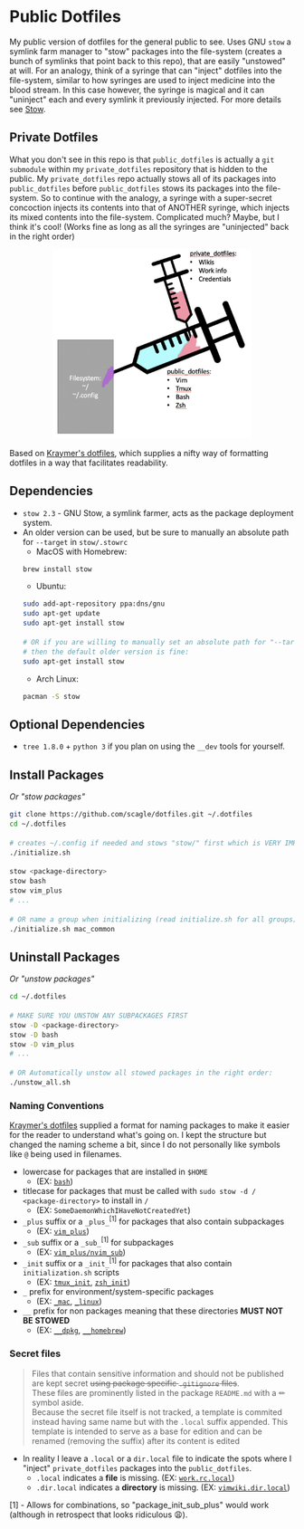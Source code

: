 # Public Dotfiles
My public version of dotfiles for the general public to see. Uses GNU `stow` a 
symlink farm manager to "stow" packages into the file-system (creates a bunch of 
symlinks that point back to this repo), that are easily "unstowed" at will. 
For an analogy, think of a syringe that can "inject" dotfiles into the file-system, 
similar to how syringes are used to inject medicine into the blood stream. In 
this case however, the syringe is magical and it can "uninject" each and every 
symlink it previously injected. For more details see [Stow](https://www.gnu.org/software/stow/).

## Private Dotfiles
What you don't see in this repo is that `public_dotfiles` is actually a `git submodule` within my `private_dotfiles` repository that is hidden to the public. My `private_dotfiles` repo actually stows all of its packages into `public_dotfiles` before `public_dotfiles` stows its packages into the file-system. So to continue with the analogy, a syringe with a super-secret concoction injects its contents into that of ANOTHER syringe, which injects its mixed contents into the file-system. Complicated much? Maybe, but I think it's cool! (Works fine as long as all the syringes are "uninjected" back in the right order)

<p align="center"> <img src="Dotfiles_Analogy.png" width="350"> </p>

Based on [Kraymer's dotfiles](https://github.com/Kraymer/F-dotfiles), which supplies a nifty way of formatting dotfiles in a way that facilitates readability.

## Dependencies 
- `stow 2.3` - GNU Stow, a symlink farmer, acts as the package deployment system.
- An older version can be used, but be sure to manually an absolute path for `--target` in `stow/.stowrc`
    - MacOS with Homebrew: 
    ```bash
    brew install stow
    ```
    - Ubuntu: 
    ```bash
    sudo add-apt-repository ppa:dns/gnu
    sudo apt-get update
    sudo apt-get install stow

    # OR if you are willing to manually set an absolute path for "--target" in "stow/.stowrc"
    # then the default older version is fine:
    sudo apt-get install stow
    ```
    - Arch Linux: 
    ```bash
    pacman -S stow
    ```

## Optional Dependencies 
- `tree 1.8.0` + `python 3` if you plan on using the `__dev` tools for yourself.

## Install Packages
_Or "stow packages"_
```bash
git clone https://github.com/scagle/dotfiles.git ~/.dotfiles
cd ~/.dotfiles

# creates ~/.config if needed and stows "stow/" first which is VERY IMPORTANT.
./initialize.sh

stow <package-directory>
stow bash
stow vim_plus
# ...

# OR name a group when initializing (read initialize.sh for all groups):
./initialize.sh mac_common
```

## Uninstall Packages
_Or "unstow packages"_
```bash
cd ~/.dotfiles

# MAKE SURE YOU UNSTOW ANY SUBPACKAGES FIRST
stow -D <package-directory>
stow -D bash
stow -D vim_plus
# ...

# OR Automatically unstow all stowed packages in the right order:
./unstow_all.sh  
```
### Naming Conventions
[Kraymer's dotfiles](https://github.com/Kraymer/F-dotfiles) supplied a format for naming packages to make 
it easier for the reader to understand what's going on. I kept the structure but changed the naming 
scheme a bit, since I do not personally like symbols like `@` being used in filenames.
- lowercase for packages that are installed in `$HOME` 
    - (EX: [`bash`](https://github.com/scagle/dotfiles/blob/master/bash/))
- titlecase for packages that must be called with `sudo stow -d / <package-directory>` to install in `/` 
    - (EX: `SomeDaemonWhichIHaveNotCreatedYet`)
- `_plus` suffix or a `_plus_`<sup>[1]</sup> for packages that also contain subpackages
    - (EX: [`vim_plus`](https://github.com/scagle/dotfiles/blob/master/vim_plus/))
- `_sub` suffix or a `_sub_`<sup>[1]</sup> for subpackages 
    - (EX: [`vim_plus/nvim_sub`](https://github.com/scagle/dotfiles/blob/master/vim_plus/nvim_sub))
- `_init` suffix or a `_init_`<sup>[1]</sup> for packages that also contain `initialization.sh` scripts
    - (EX: [`tmux_init`](https://github.com/scagle/dotfiles/blob/master/tmux_init), [`zsh_init`](https://github.com/scagle/dotfiles/blob/master/zsh_init))
- `_` prefix for environment/system-specific packages
    - (EX: [`_mac`](https://github.com/scagle/dotfiles/blob/master/_mac/), [`_linux`](https://github.com/scagle/dotfiles/blob/master/_linux/))
- `__` prefix for non packages meaning that these directories **MUST NOT BE STOWED** 
    - (EX: [`__dpkg`](https://github.com/scagle/dotfiles/blob/master/__dkpg), [`__homebrew`](https://github.com/scagle/dotfiles/blob/master/__homebrew)) 

### Secret files 

> Files that contain sensitive information and should not be published are kept secret ~~using package specific `.gitignore` files~~.  
> These files are prominently listed in the package `README.md` with a ✏ symbol aside.  
> Because the secret file itself is not tracked, a template is commited instead having same name but with the `.local` suffix appended. This template is intended to serve as a base for edition and can be renamed (removing the suffix) after its content is edited
- In reality I leave a `.local` or a `dir.local` file to indicate the spots where I "inject" `private_dotfiles` packages into the `public_dotfiles`. 
    - `.local` indicates a __file__ is missing. (EX: [`work.rc.local`](shell/..config/shell/work.rc.local))
    - `.dir.local` indicates a __directory__ is missing. (EX: [`vimwiki.dir.local`](vim_plus/vimwiki_sub/vimwiki.dir.local))

[1] - Allows for combinations, so "package_init_sub_plus" would work (although in retrospect that looks ridiculous :weary:).
